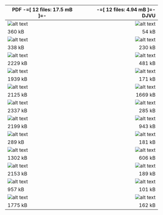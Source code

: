 | PDF                                                                 -=[ 12 files: 17.5 mB ]=- | -=[ 12 files: 4.94 mB ]=-                                                   DJVU |
| --------------------------------------------------------------------------------------------- | -------------------------------------------------------------------------------: |
| ![alt text](<100 лучших фокусов_pdf.png>)                                                     |                                        ![alt text](<100 лучших фокусов_djv.png>) |
| 360 kB                                                                                        |                                                                            54 kB |
| ![alt text](<100 страниц в час_pdf.png>)                                                      |                                         ![alt text](<100 страниц в час_djv.png>) |
| 338 kB                                                                                        |                                                                           230 kB |
| ![alt text](<Delphi 2005 Секреты программирования_pdf.png>)                                   |                      ![alt text](<Delphi 2005 Секреты программирования_djv.png>) |
| 2229 kB                                                                                       |                                                                          481  kB |
| ![alt text](<Linux полное руководство_pdf.png>)                                               |                                  ![alt text](<Linux полное руководство_djv.png>) |
| 1939 kB                                                                                       |                                                                           171 kB |
| ![alt text](<Идеальная разработка ПО. Рецепты лучших программистов - 2012_pdf.png>)           |                                   ![alt text](<Идеальная разработка ПО_djv.png>) |
| 2125 kB                                                                                       |                                                                          1669 kB |
| ![alt text](<Компьютерные вирусы изнутри и снаружи_pdf.png>)                                  |                     ![alt text](<Компьютерные вирусы изнутри и снаружи_djv.png>) |
| 2337 kB                                                                                       |                                                                           285 kB |
| ![alt text](<Нестандартные приемы программирования на Delphi_pdf.png>)                        |           ![alt text](<Нестандартные приемы программирования на Delphi_djv.png>) |
| 2199 kB                                                                                       |                                                                           943 kB |
| ![alt text](<Операционные системы и среды - 2014_pdf.png>)                                    |                              ![alt text](<Операционные системы и среды_djv.png>) |
| 289 kB                                                                                        |                                                                           181 kB |
| ![alt text](<От математики к обобщенному программированию_pdf.png>)                           |              ![alt text](<От математики к обобщенному программированию_djv.png>) |
| 1302 kB                                                                                       |                                                                           606 kB |
| ![alt text](<Программирование Win32 API в Delphi_pdf.png>)                                    |                       ![alt text](<Программирование Win32 API в Delphi_djv.png>) |
| 2153 kB                                                                                       |                                                                           189 kB |
| ![alt text](<Эйнштейн гуляет по Луне. Наука и искусство запоминания - 2013_pdf.png>)          |                                   ![alt text](<Эйнштейн гуляет по Луне_djv.png>) |
| 957 kB                                                                                        |                                                                           101 kB |
| ![alt text](<Элментарные шаблоны проектирования_pdf.png>)                                     |                       ![alt text](<Элементарные шаблоны проектирования_djv.png>) |
| 1775 kB                                                                                       |                                                                           162 kB |






